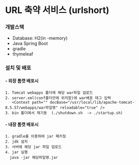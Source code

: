 # URL 축약 서비스 (urlshort)

### 개발스택
- Database: H2(in -memory)
- Java Spring Boot
- gradle
- thymeleaf



### 설치 및 배포
   #### - 외장 톰캣 배포시
   
    1. Tomcat webapps 폴더에 해당 war파일 업로드
    2. server.xml(conf폴더안에 위치함)에 war배포 태그 입력 
       <Context path="" docBase="/usr/local/lib/apache-tomcat-8.5.57/webapps/war파일명" reloadable="true" />
    3. bin 폴더에서 재기동  (./shutdown.sh  -> ./startup.sh)

   #### - 내장 톰캣 배포시
   
    1. gradle를 이용하여 jar 패키징
    2. jdk 설치
    3. 서버에 해당 jar 파일 업로드
    4. jar 실행
      java -jar 해당파일명.jar
    
  



